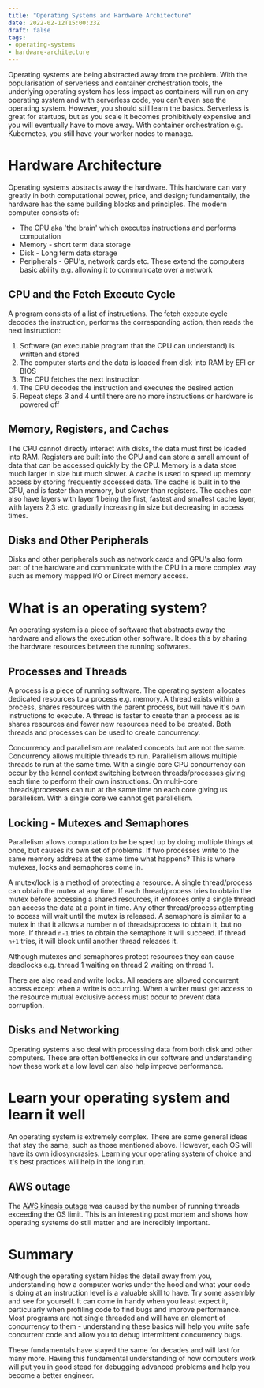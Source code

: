 ```yaml
---
title: "Operating Systems and Hardware Architecture"
date: 2022-02-12T15:00:23Z
draft: false
tags:
- operating-systems
- hardware-architecture
---
```

Operating systems are being abstracted away from the problem. With the popularisation of serverless and container orchestration tools, the underlying operating system has less impact as containers will run on any operating system and with serverless code, you can't even see the operating system. However, you should still learn the basics. Serverless is great for startups, but as you scale it becomes prohibitively expensive and you will eventually have to move away. With container orchestration e.g. Kubernetes, you still have your worker nodes to manage.

# Hardware Architecture

Operating systems abstracts away the hardware. This hardware can vary greatly in both computational power, price, and design; fundamentally, the hardware has the same building blocks and principles. The modern computer consists of:
* The CPU aka 'the brain' which executes instructions and performs computation
* Memory - short term data storage
* Disk - Long term data storage
* Peripherals - GPU's, network cards etc. These extend the computers basic ability e.g. allowing it to communicate over a network

## CPU and the Fetch Execute Cycle

A program consists of a list of instructions. The fetch execute cycle decodes the instruction, performs the corresponding action, then reads the next instruction:

1. Software (an executable program that the CPU can understand) is written and stored
2. The computer starts and the data is loaded from disk into RAM by EFI or BIOS
3. The CPU fetches the next instruction
4. The CPU decodes the instruction and executes the desired action
5. Repeat steps 3 and 4 until there are no more instructions or hardware is powered off

## Memory, Registers, and Caches
The CPU cannot directly interact with disks, the data must first be loaded into RAM. Registers are built into the CPU and can store a small amount of data that can be accessed quickly by the CPU. Memory is a data store much larger in size but much slower. A cache is used to speed up memory access by storing frequently accessed data. The cache is built in to the CPU, and is faster than memory, but slower than registers. The caches can also have layers with layer 1 being the first, fastest and smallest cache layer, with layers 2,3 etc. gradually increasing in size but decreasing in access times.

## Disks and Other Peripherals

Disks and other peripherals such as network cards and GPU's also form part of the hardware and communicate with the CPU in a more complex way such as memory mapped I/O or Direct memory access.

# What is an operating system?

An operating system is a piece of software that abstracts away the hardware and allows the execution other software. It does this by sharing the hardware resources between the running softwares.

## Processes and Threads
A process is a piece of running software. The operating system allocates dedicated resources to a process e.g. memory. A thread exists within a process, shares resources with the parent process, but will have it's own instructions to execute. A thread is faster to create than a process as is shares resources and fewer new resources need to be created. Both threads and processes can be used to create concurrency.

Concurrency and parallelism are realated concepts but are not the same. Concurrency allows multiple threads to run. Parallelism allows multiple threads to run at the same time. With a single core CPU concurrency can occur by the kernel context switching between threads/processes giving each time to perform their own instructions. On multi-core threads/processes can run at the same time on each core giving us parallelism. With a single core we cannot get parallelism.

## Locking - Mutexes and Semaphores
Parallelism allows computation to be be sped up by doing multiple things at once, but causes its own set of problems. If two processes write to the same memory address at the same time what happens? This is where mutexes, locks and semaphores come in.

A mutex/lock is a method of protecting a resource. A single thread/process can obtain the mutex at any time. If each thread/process tries to obtain the mutex before accessing a shared resources, it enforces only a single thread can access the data at a point in time. Any other thread/process attempting to access will wait until the mutex is released. A semaphore is similar to a mutex in that it allows a number `n` of threads/process to obtain it, but no more. If thread `n-1` tries to obtain the semaphore it will succeed. If thread `n+1` tries, it will block until another thread releases it.

Although mutexes and semaphores protect resources they can cause deadlocks e.g. thread 1 waiting on thread 2 waiting on thread 1.

There are also read and write locks. All readers are allowed concurrent access except when a write is occurring. When a writer must get access to the resource mutual exclusive access must occur to prevent data corruption.

## Disks and Networking
Operating systems also deal with processing data from both disk and other computers. These are often bottlenecks in our software and understanding how these work at a low level can also help improve performance.

# Learn your operating system and learn it well
An operating system is extremely complex. There are some general ideas that stay the same, such as those mentioned above. However, each OS will have its own idiosyncrasies. Learning your operating system of choice and it's best practices will help in the long run.

## AWS outage
The [AWS kinesis outage](https://aws.amazon.com/message/11201/) was caused by the number of running threads exceeding the OS limit. This is an interesting post mortem and shows how operating systems do still matter and are incredibly important.

# Summary
Although the operating system hides the detail away from you, understanding how a computer works under the hood and what your code is doing at an instruction level is a valuable skill to have. Try some assembly and see for yourself. It can come in handy when you least expect it, particularly when profiling code to find bugs and improve performance. Most programs are not single threaded and will have an element of concurrency to them - understanding these basics will help you write safe concurrent code and allow you to debug intermittent concurrency bugs.

These fundamentals have stayed the same for decades and will last for many more. Having this fundamental understanding of how computers work will put you in good stead for debugging advanced problems and help you become a better engineer.

